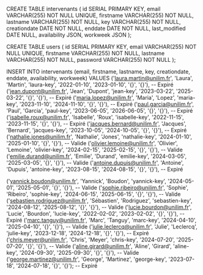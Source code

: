 CREATE TABLE intervenants (
    id SERIAL PRIMARY KEY,
    email VARCHAR(255) NOT NULL UNIQUE,
    firstname VARCHAR(255) NOT NULL,
    lastname VARCHAR(255) NOT NULL,
    key VARCHAR(255) NOT NULL,
    creationdate DATE NOT NULL,
    enddate DATE NOT NULL,
    last_modified DATE NULL,
    availability JSON,
    workweek JSON
);

CREATE TABLE users (
    id SERIAL PRIMARY KEY,
    email VARCHAR(255) NOT NULL UNIQUE,
    firstname VARCHAR(255) NOT NULL,
    lastname VARCHAR(255) NOT NULL,
    password VARCHAR(255) NOT NULL
);

INSERT INTO intervenants (email, firstname, lastname, key, creationdate, enddate, availability, workweek) VALUES
('laura.martin@unilim.fr', 'Laura', 'Martin', 'laura-key', '2022-01-10', '2023-01-10', '{}', '{}'),  -- Expiré
('jean.dupont@unilim.fr', 'Jean', 'Dupont', 'jean-key', '2023-03-22', '2025-03-22', '{}', '{}'),  -- Expiré
('maria.lopez@unilim.fr', 'Maria', 'Lopez', 'maria-key', '2023-11-10', '2024-11-10', '{}', '{}'),  -- Expiré
('paul.garcia@unilim.fr', 'Paul', 'Garcia', 'paul-key', '2023-06-05', '2026-06-05', '{}', '{}'),  -- Expiré
('isabelle.roux@unilim.fr', 'Isabelle', 'Roux', 'isabelle-key', '2022-11-15', '2023-11-15', '{}', '{}'),  -- Expiré
('jacques.bernard@unilim.fr', 'Jacques', 'Bernard', 'jacques-key', '2023-10-05', '2024-10-05', '{}', '{}'),  -- Expiré
('nathalie.jones@unilim.fr', 'Nathalie', 'Jones', 'nathalie-key', '2024-01-10', '2025-01-10', '{}', '{}'),  -- Valide
('olivier.lemoine@unilim.fr', 'Olivier', 'Lemoine', 'olivier-key', '2024-02-15', '2025-02-15', '{}', '{}'),  -- Valide
('emilie.durand@unilim.fr', 'Emilie', 'Durand', 'emilie-key', '2024-03-05', '2025-03-05', '{}', '{}'),  -- Valide
('antoine.dupuis@unilim.fr', 'Antoine', 'Dupuis', 'antoine-key', '2023-08-15', '2024-08-15', '{}', '{}'),  -- Expiré

('yannick.boudon@unilim.fr', 'Yannick', 'Boudon', 'yannick-key', '2024-05-01', '2025-05-01', '{}', '{}'),  -- Valide
('sophie.ribeiro@unilim.fr', 'Sophie', 'Ribeiro', 'sophie-key', '2024-06-15', '2025-06-15', '{}', '{}'),  -- Valide
('sebastien.rodriguez@unilim.fr', 'Sébastien', 'Rodriguez', 'sebastien-key', '2024-08-12', '2025-08-12', '{}', '{}'),  -- Valide
('lucie.bourdon@unilim.fr', 'Lucie', 'Bourdon', 'lucie-key', '2022-02-02', '2023-02-02', '{}', '{}'),  -- Expiré
('marc.tanguy@unilim.fr', 'Marc', 'Tanguy', 'marc-key', '2024-04-10', '2025-04-10', '{}', '{}'),  -- Valide
('julie.leclercq@unilim.fr', 'Julie', 'Leclercq', 'julie-key', '2023-12-18', '2024-12-18', '{}', '{}'),  -- Expiré
('chris.meyer@unilim.fr', 'Chris', 'Meyer', 'chris-key', '2024-07-20', '2025-07-20', '{}', '{}'),  -- Valide
('aline.girard@unilim.fr', 'Aline', 'Girard', 'aline-key', '2024-09-30', '2025-09-30', '{}', '{}'),  -- Valide
('george.martinez@unilim.fr', 'George', 'Martinez', 'george-key', '2023-07-18', '2024-07-18', '{}', '{}');  -- Expiré